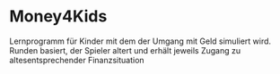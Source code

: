 # Money4Kids
Lernprogramm für Kinder mit dem der Umgang mit Geld simuliert wird. Runden basiert, der Spieler altert und erhält jeweils Zugang zu altesentsprechender Finanzsituation
